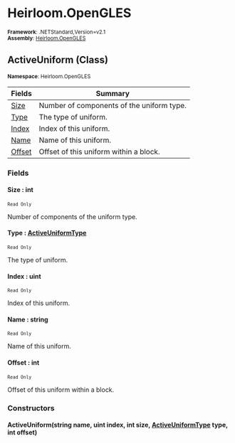 # Heirloom.OpenGLES

<small>**Framework**: .NETStandard,Version=v2.1</small>  
<small>**Assembly**: [Heirloom.OpenGLES](../Heirloom.OpenGLES/Heirloom.OpenGLES.md)</small>  

## ActiveUniform (Class)
<small>**Namespace**: Heirloom.OpenGLES</sub></small>  

| Fields | Summary |
|-------|---------|
| [Size](#SIZ9C9392F9) | Number of components of the uniform type. |
| [Type](#TYP233312DE) | The type of uniform. |
| [Index](#IND6E2E1836) | Index of this uniform. |
| [Name](#NAM5943D12B) | Name of this uniform. |
| [Offset](#OFF1FA8EDD) | Offset of this uniform within a block. |

### Fields

#### Size : int
<small>`Read Only`</small>

Number of components of the uniform type.

#### Type : [ActiveUniformType](Heirloom.OpenGLES.ActiveUniformType.md)
<small>`Read Only`</small>

The type of uniform.

#### Index : uint
<small>`Read Only`</small>

Index of this uniform.

#### Name : string
<small>`Read Only`</small>

Name of this uniform.

#### Offset : int
<small>`Read Only`</small>

Offset of this uniform within a block.

### Constructors

#### ActiveUniform(string name, uint index, int size, [ActiveUniformType](Heirloom.OpenGLES.ActiveUniformType.md) type, int offset)

